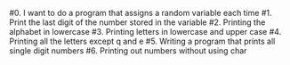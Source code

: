 #0. I want to do a program that assigns a random variable each time
#1. Print the last digit of the number stored in the variable
#2. Printing the alphabet in lowercase
#3. Printing letters in lowercase and upper case
#4. Printing all the letters except q and e
#5. Writing a program that prints all single digit numbers
#6. Printing out numbers without using char
